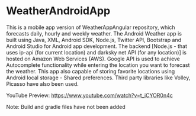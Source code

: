 # WeatherAndroidApp
This is a mobile app version of WeatherAppAngular repository, which forecasts daily, hourly and weekly weather. The Android Weather app is built using Java, XML, Android SDK, Node.js, Twitter API, Bootstrap and Android Studio for Android app development. The backend [Node.js - that uses ip-api (for current location) and darksky net API (for any location)] is hosted on Amazon Web Services (AWS). Google API is used to achieve Autocomplete functionality while entering the location you want to forecast the weather. This app also capable of storing favorite locations using Android local storage - Shared preferences. Third party libraries like Volley, Picasso have also been used.

YouTube Preview: 
https://www.youtube.com/watch?v=t_iCYOR0n4c

Note: Build and gradle files have not been added
